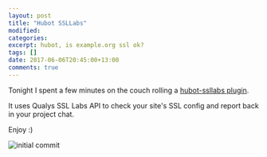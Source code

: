 ```yaml
---
layout: post
title: "Hubot SSLLabs"
modified:
categories:
excerpt: hubot, is example.org ssl ok?
tags: []
date: 2017-06-06T20:45:00+13:00
comments: true
---
```


Tonight I spent a few minutes on the couch rolling a [hubot-ssllabs plugin](https://github.com/xurizaemon/hubot-ssllabs).

It uses Qualys SSL Labs API to check your site's SSL config and report back in your project chat.

Enjoy :)

![initial commit](/images/hubot-ssllabs-initial-commit.gif)
